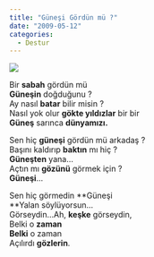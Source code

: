 ```yaml
---
title: "Güneşi Gördün mü ?"
date: "2009-05-12"
categories: 
  - Destur
---
```


![](/uploads/image/gunes.jpg)

Bir **sabah** gördün mü  
**Güneşin** doğduğunu ?  
Ay nasıl **batar** bilir misin ?  
Nasıl yok olur **gökte yıldızlar** bir bir  
**Güneş** sarınca **dünyamızı.**

Sen hiç **güneşi** gördün mü arkadaş ?  
Başını kaldırıp **baktın** mı hiç ?  
**Güneşten** yana…  
Açtın mı **gözünü** görmek için ?  
**Güneşi**…

Sen hiç görmedin **Güneşi  
**Yalan söylüyorsun…  
Görseydin…Ah, **keşke** görseydin,  
Belki o **zaman  
Belki** o zaman  
Açılırdı **gözlerin**.
